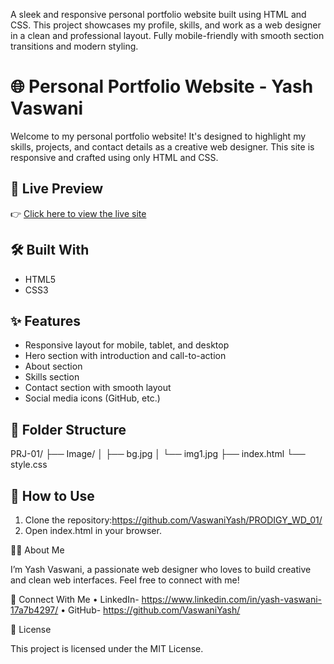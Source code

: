 
A sleek and responsive personal portfolio website built using HTML and CSS. This project showcases my profile, skills, and work as a web designer in a clean and professional layout. Fully mobile-friendly with smooth section transitions and modern styling.

# 🌐 Personal Portfolio Website - Yash Vaswani

Welcome to my personal portfolio website! It's designed to highlight my skills, projects, and contact details as a creative web designer. This site is responsive and crafted using only HTML and CSS.

## 📸 Live Preview
👉 [Click here to view the live site](https://github.com/VaswaniYash/PRODIGY_WD_01/)

## 🛠️ Built With
- HTML5
- CSS3

## ✨ Features
- Responsive layout for mobile, tablet, and desktop
- Hero section with introduction and call-to-action
- About section
- Skills section
- Contact section with smooth layout
- Social media icons (GitHub, etc.)

## 📂 Folder Structure
PRJ-01/
├── Image/
│   ├── bg.jpg
│   └── img1.jpg
├── index.html
└── style.css

## 🚀 How to Use
1. Clone the repository:https://github.com/VaswaniYash/PRODIGY_WD_01/
2.	Open index.html in your browser.

🙋‍♂️ About Me

I’m Yash Vaswani, a passionate web designer who loves to build creative and clean web interfaces. Feel free to connect with me!

🔗 Connect With Me
	•	LinkedIn- https://www.linkedin.com/in/yash-vaswani-17a7b4297/
	•	GitHub- https://github.com/VaswaniYash/

📄 License

This project is licensed under the MIT License.
